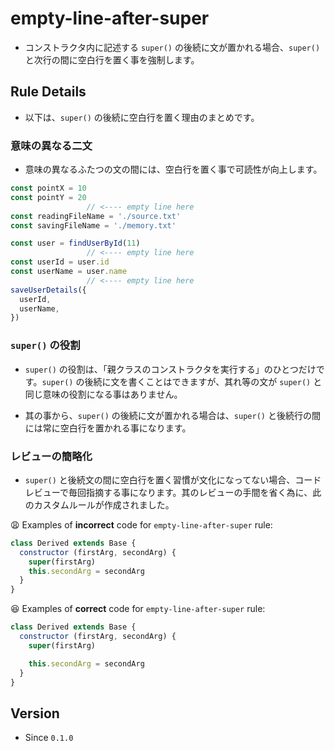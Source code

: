 # empty-line-after-super

* コンストラクタ内に記述する `super()` の後続に文が置かれる場合、`super()` と次行の間に空白行を置く事を強制します。

## Rule Details

* 以下は、`super()` の後続に空白行を置く理由のまとめです。

### 意味の異なる二文

* 意味の異なるふたつの文の間には、空白行を置く事で可読性が向上します。

```js
const pointX = 10
const pointY = 20
                 // <---- empty line here
const readingFileName = './source.txt'
const savingFileName = './memory.txt'
```

```js
const user = findUserById(11)
                 // <---- empty line here
const userId = user.id
const userName = user.name
                 // <---- empty line here
saveUserDetails({
  userId,
  userName,
})
```

### `super()` の役割

* `super()` の役割は、「親クラスのコンストラクタを実行する」のひとつだけです。`super()` の後続に文を書くことはできますが、其れ等の文が `super()` と同じ意味の役割になる事はありません。

* 其の事から、`super()` の後続に文が置かれる場合は、`super()` と後続行の間には常に空白行を置かれる事になります。

### レビューの簡略化

* `super()` と後続文の間に空白行を置く習慣が文化になってない場合、コードレビューで毎回指摘する事になります。其のレビューの手間を省く為に、此のカスタムルールが作成されました。

😩 Examples of **incorrect** code for `empty-line-after-super` rule:

```js
class Derived extends Base {
  constructor (firstArg, secondArg) {
    super(firstArg)
    this.secondArg = secondArg
  }
}
```

😆 Examples of **correct** code for `empty-line-after-super` rule:

```js
class Derived extends Base {
  constructor (firstArg, secondArg) {
    super(firstArg)

    this.secondArg = secondArg
  }
}
```

## Version

* Since `0.1.0`
